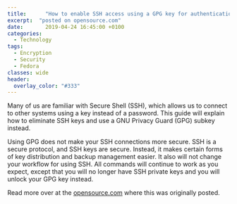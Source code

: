 ```yaml
---
title:      "How to enable SSH access using a GPG key for authentication"
excerpt:  "posted on opensource.com"
date:       2019-04-24 16:45:00 +0100
categories:
  - Technology
tags:
  - Encryption
  - Security
  - Fedora
classes: wide
header:
  overlay_color: "#333"
---
```


<p>Many of us are familiar with Secure Shell (SSH), which allows us to connect to other systems using a key instead of a password. This guide will explain how to eliminate SSH keys and use a GNU Privacy Guard (GPG) subkey instead.</p>

<p>Using GPG does not make your SSH connections more secure. SSH is a secure protocol, and SSH keys are secure. Instead, it makes certain forms of key distribution and backup management easier. It also will not change your workflow for using SSH. All commands will continue to work as you expect, except that you will no longer have SSH private keys and you will unlock your GPG key instead.</p>

<p>Read more over at the <a href="https://opensource.com/article/19/4/gpg-subkeys-ssh">opensource.com</a> where this was originally posted.</p>


<!--

<p>By having SSH authenticated by your GPG key, you will reduce the number of key files you need to secure and back up. This means that your key management hygiene still has to be good, which means choosing good passphrases and using appropriate key preservation strategies. Remember, you shouldn't back your private key up to the cloud!</p>

<p>Additionally, today SSH keys are distributed by hand and oftentimes directly. If you want to grant me access to a machine, you have to ask me for my SSH key. You may get lucky and find one posted on my website. However, you still have to decide if you trust my website. If I use a GPG key for SSH, you can select a known, good key for me using the GPG web of trust from a public keyserver. This is what <a href="https://monkeysphere.info/" target="_blank">The Monkeysphere Project</a> is working on. Otherwise, nothing you do here affects the web of trust used for GPG encryption and signing.</p>

<h2 id="what-is-a-gpg-subkey">What is a GPG subkey?</h2>

<p>A GPG key is actually a collection of keys. There is one primary key, which is typically used only for signing and certification. The suggested usage of GPG is to create a subkey for encryption. This subkey is a separate key that, for all intents and purposes, is signed by your primary key and transmitted at the same time. This practice allows you to revoke the encryption subkey on its own, such as if it becomes compromised, while keeping your primary key valid.</p>

<p>The important thing to realize is that a GPG key contains multiple keys. For backup and storage purposes, you can operate them as though they are one key, but when it is time to use a key, you can use them independently.</p>

<p>This exercise will use a subkey that has been created for authentication to complete SSH connections. This authentication subkey will completely replace the keypair you may have generated in the past with <strong>ssh key-gen</strong>. You can create as many of these as you want if you need multiple SSH keys.</p>

<h2 id="create-an-authentication-subkey">Create an authentication subkey</h2>

<p>You should already have a GPG key. If you don't, read one of the many <a href="https://docs.fedoraproject.org/en-US/quick-docs/create-gpg-keys/" target="_blank">fine tutorials</a> available on this topic. You will create the subkey by editing your existing key. You need to edit your key in expert mode to get access to the appropriate options.</p>

<p>The workflow adds a new key where you can choose its capabilities—specifically, you want to toggle its capabilities to just have authentication. SSH typically uses a 2048-bit RSA key that does not expire (type 8 in the options below).</p>

<p>Below is an edited version of the workflow. This and all other commands were tested on Fedora 29.</p>

<pre><code class="language-text">$ gpg2 --expert --edit-key &lt;KEY ID&gt;
gpg&gt; addkey
Please select what kind of key you want:
   (3) DSA (sign only)
   (4) RSA (sign only)
   (5) Elgamal (encrypt only)
   (6) RSA (encrypt only)
   (7) DSA (set your own capabilities)
   (8) RSA (set your own capabilities)
  (10) ECC (sign only)
  (11) ECC (set your own capabilities)
  (12) ECC (encrypt only)
  (13) Existing key
Your selection? 8

Possible actions for a RSA key: Sign Encrypt Authenticate 
Current allowed actions: Sign Encrypt 

   (S) Toggle the sign capability
   (E) Toggle the encrypt capability
   (A) Toggle the authenticate capability
   (Q) Finished

Your selection? s
Your selection? e
Your selection? a

Possible actions for a RSA key: Sign Encrypt Authenticate 
Current allowed actions: Authenticate 

   (S) Toggle the sign capability
   (E) Toggle the encrypt capability
   (A) Toggle the authenticate capability
   (Q) Finished

Your selection? q
RSA keys may be between 1024 and 4096 bits long.
What keysize do you want? (2048) 
Requested keysize is 2048 bits
Please specify how long the key should be valid.
         0 = key does not expire
      &lt;n&gt;  = key expires in n days
      &lt;n&gt;w = key expires in n weeks
      &lt;n&gt;m = key expires in n months
      &lt;n&gt;y = key expires in n years
Key is valid for? (0) 
Key does not expire at all
Is this correct? (y/N) y
Really create? (y/N) y

sec  rsa2048/8715AF32191DB135
     created: 2019-03-21  expires: 2021-03-20  usage: SC  
     trust: ultimate      validity: ultimate
ssb  rsa2048/150F16909B9AA603
     created: 2019-03-21  expires: 2021-03-20  usage: E   
ssb  rsa2048/17E7403F18CB1123
     created: 2019-03-21  expires: never       usage: A   
[ultimate] (1). Brian Exelbierd

gpg&gt; quit
Save changes? (y/N) y</code></pre>

<h2 id="enable-the-gpg-subkey">Enable the GPG subkey</h2>

<p>When you use SSH, a program called <strong>ssh-agent</strong> is used to manage the keys. To use a GPG key, you'll use a similar program, <strong>gpg-agent</strong>, that manages GPG keys. To get <strong>gpg-agent</strong> to handle requests from SSH, you need to enable support by adding the line <strong>enable-ssh-support</strong> to the <strong>~/.gnupg/gpg-agent.conf</strong>.</p>

<pre><code class="language-text">$ cat .gnupg/gpg-agent.conf 
enable-ssh-support</code></pre>

<p>Optionally, you may want to pre-specify the keys to be used for SSH so you won't have to use <strong>ssh-add</strong> to load the keys. To do this, specify the keys in the <strong>~/.gnupg/sshcontrol</strong> file. The entries in this file are <em>keygrips</em>—internal identifiers <strong>gpg-agent</strong> uses to refer to keys. Unlike a key hash, a keygrip refers to both the public and private key. To find the keygrip, use <strong>gpg2 -K --with-keygrip</strong>, as shown below. Then add that line to the <strong>sshcontrol</strong> file.</p>

<pre><code class="language-text">$ gpg2 -K --with-keygrip 
/home/bexelbie/.gnupg/pubring.kbx
------------------------------
sec   rsa2048 2019-03-21 [SC] [expires: 2021-03-20]
      96F33EA7F4E0F7051D75FC208715AF32191DB135
      Keygrip = 90E08830BC1AAD225E657AD4FBE638B3D8E50C9E
uid           [ultimate] Brian Exelbierd
ssb   rsa2048 2019-03-21 [E] [expires: 2021-03-20]
      Keygrip = 5FA04ABEBFBC5089E50EDEB43198B4895BCA2136
ssb   rsa2048 2019-03-21 [A]
      Keygrip = 7710BA0643CC022B92544181FF2EAC2A290CDC0E

$ echo 7710BA0643CC022B92544181FF2EAC2A290CDC0E &gt;&gt; ~/.gnupg/sshcontrol</code></pre>

<p>Last, you need to tell SSH how to access the <strong>gpg-agent</strong>. This is done by changing the value of the <strong>SSH_AUTH_SOCK</strong> environment variable. The following two lines, when added to your <strong>~/.bashrc</strong>, will ensure the variable is set correctly and that the agent is launched and ready for use.</p>

<pre><code class="language-text">$ cat ~/.bashrc
...
export SSH_AUTH_SOCK=$(gpgconf --list-dirs agent-ssh-socket)
gpgconf --launch gpg-agent
...</code></pre>

<p>To continue, execute those commands in your current session.</p>

<h2 id="share-your-ssh-key">Share your SSH key</h2>

<p>In order to use SSH, you need to share your public key with the remote host. You have two options. First, you can run <strong>ssh-add -L</strong> to list your public keys and copy it manually to the remote host. You can also use <strong>ssh-copy-id</strong>. From this perspective, nothing has changed.</p>

<h2 id="congratulations">Congratulations!</h2>

<p>You have now enabled SSH access using a GPG key for authentication! SSH will continue to work as expected, and the machines you are connecting to won't need any configuration changes. You've reduced the number of key files you need to manage and securely back up while simultaneously enabling the opportunity to take part in different forms of key distribution. Stay safe and practice good key hygiene!</p>

<p>In the next article, I will share some tips on how to import your existing SSH keys so you can continue to use them, but with GPG authentication.</p>

-->
